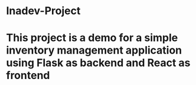 # Inadev-Project
# This project is a demo for a simple inventory management application using Flask as backend and React as frontend